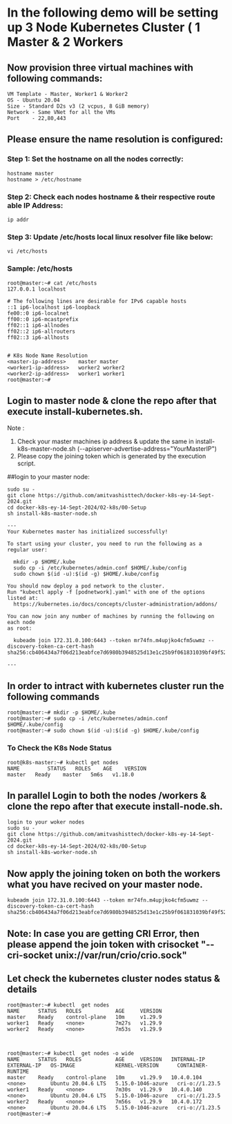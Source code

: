 # In the following demo will be setting up 3 Node Kubernetes Cluster ( 1 Master & 2 Workers  


 

## Now provision three virtual machines with following commands:

```
VM Template - Master, Worker1 & Worker2
OS - Ubuntu 20.04
Size - Standard D2s v3 (2 vcpus, 8 GiB memory)
Network - Same VNet for all the VMs
Port    - 22,80,443

```

## Please ensure the name resolution is configured:


### Step 1: Set the hostname on all the nodes correctly: 
```
hostname master 
hostname > /etc/hostname
```

### Step 2: Check each nodes hostname & their respective route able IP Address:
```
ip addr 
```

### Step 3: Update /etc/hosts local linux resolver file like below: 
```
vi /etc/hosts

```

### Sample: /etc/hosts

```
root@master:~# cat /etc/hosts
127.0.0.1 localhost

# The following lines are desirable for IPv6 capable hosts
::1 ip6-localhost ip6-loopback
fe00::0 ip6-localnet
ff00::0 ip6-mcastprefix
ff02::1 ip6-allnodes
ff02::2 ip6-allrouters
ff02::3 ip6-allhosts


# K8s Node Name Resolution
<master-ip-address>    master master
<worker1-ip-address>   worker2 worker2
<worker2-ip-address>   worker1 worker1
root@master:~#
```


## Login to master node & clone the repo after that execute install-kubernetes.sh. 

Note : 

1.	Check your master machines ip address & update the same in install-k8s-master-node.sh (--apiserver-advertise-address="YourMasterIP")
2.	Please copy the joining token which is generated by the execution script. 


##login to your master node: 

```
sudo su - 
git clone https://github.com/amitvashisttech/docker-k8s-ey-14-Sept-2024.git
cd docker-k8s-ey-14-Sept-2024/02-k8s/00-Setup
sh install-k8s-master-node.sh

---
Your Kubernetes master has initialized successfully!

To start using your cluster, you need to run the following as a regular user:

  mkdir -p $HOME/.kube
  sudo cp -i /etc/kubernetes/admin.conf $HOME/.kube/config
  sudo chown $(id -u):$(id -g) $HOME/.kube/config

You should now deploy a pod network to the cluster.
Run "kubectl apply -f [podnetwork].yaml" with one of the options listed at:
  https://kubernetes.io/docs/concepts/cluster-administration/addons/

You can now join any number of machines by running the following on each node
as root:

  kubeadm join 172.31.0.100:6443 --token mr74fn.m4upjko4cfm5uwmz --discovery-token-ca-cert-hash sha256:cb406434a7f06d213eabfce7d6980b3948525d13e1c25b9f061831039bf49f52

---
```
## In order to intract with kubernetes cluster run the following commands
```
root@master:~# mkdir -p $HOME/.kube
root@master:~# sudo cp -i /etc/kubernetes/admin.conf $HOME/.kube/config
root@master:~# sudo chown $(id -u):$(id -g) $HOME/.kube/config
```

### To Check the K8s Node Status
```
root@k8s-master:~# kubectl get nodes 
NAME         STATUS   ROLES    AGE    VERSION
master   Ready    master   5m6s   v1.18.0
```


## In parallel Login to both the nodes /workers & clone the repo after that execute install-node.sh. 

```
login to your woker nodes
sudo su - 
git clone https://github.com/amitvashisttech/docker-k8s-ey-14-Sept-2024.git
cd docker-k8s-ey-14-Sept-2024/02-k8s/00-Setup
sh install-k8s-worker-node.sh
```

## Now apply the joining token on both the workers what you have recived on your master node. 
```
kubeadm join 172.31.0.100:6443 --token mr74fn.m4upjko4cfm5uwmz --discovery-token-ca-cert-hash sha256:cb406434a7f06d213eabfce7d6980b3948525d13e1c25b9f061831039bf49f52
```

## Note: In case you are getting CRI Error, then please append the join token with crisocket "--cri-socket unix://var/run/crio/crio.sock"

## Let check the kubernetes cluster nodes status & details
```
root@master:~# kubectl  get nodes
NAME      STATUS   ROLES           AGE     VERSION
master    Ready    control-plane   10m     v1.29.9
worker1   Ready    <none>          7m27s   v1.29.9
worker2   Ready    <none>          7m53s   v1.29.9



root@master:~# kubectl  get nodes -o wide
NAME      STATUS   ROLES           AGE     VERSION   INTERNAL-IP   EXTERNAL-IP   OS-IMAGE             KERNEL-VERSION      CONTAINER-RUNTIME
master    Ready    control-plane   10m     v1.29.9   10.4.0.104    <none>        Ubuntu 20.04.6 LTS   5.15.0-1046-azure   cri-o://1.23.5
worker1   Ready    <none>          7m30s   v1.29.9   10.4.0.140    <none>        Ubuntu 20.04.6 LTS   5.15.0-1046-azure   cri-o://1.23.5
worker2   Ready    <none>          7m56s   v1.29.9   10.4.0.172    <none>        Ubuntu 20.04.6 LTS   5.15.0-1046-azure   cri-o://1.23.5
root@master:~#
```


